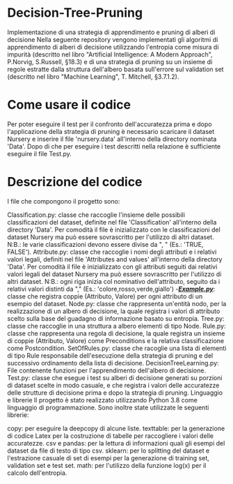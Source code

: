 # Decision-Tree-Pruning

Implementazione di una strategia di apprendimento e pruning di alberi di decisione
Nella seguente repository vengono implementati gli algoritmi di apprendimento di alberi di decisione utilizzando l'entropia come misura di impurità (descritto nel libro "Artificial Intelligence: A Modern Approach", P.Norvig, S.Russell, §18.3) e di una strategia di pruning su un insieme di regole estratte dalla struttura dell'albero basata sull'errore sul validation set (descritto nel libro "Machine Learning", T. Mitchell, §3.7.1.2).

# Come usare il codice
Per poter eseguire il test per il confronto dell'accuratezza prima e dopo l'applicazione della strategia di pruning è necessario scaricare il dataset Nursery e inserire il file 'nursery.data' all'interno della directory nominata 'Data'. Dopo di che per eseguire i test descritti nella relazione è sufficiente eseguire il file Test.py.

# Descrizione del codice
I file che compongono il progetto sono:

Classification.py: classe che raccoglie l'insieme delle possibili classificazioni del dataset, definite nel file 'Classification' all'interno della directory 'Data'. Per comodità il file è inizializzato con le classificazioni del dataset Nursery ma può essere sovrascritto per l'utilizzo di altri dataset. N:B.: le varie classificazioni devono essere divise da ", " (Es.: 'TRUE, FALSE').
Attribute.py: classe che raccoglie i nomi degli attributi e i relativi valori legali, definiti nel file 'Attributes and values' all'interno della directory 'Data'. Per comodità il file è inizializzato con gli attributi seguiti dai relativi valori legali del dataset Nursery ma può essere sovrascritto per l'utilizzo di altri dataset. N:B.: ogni riga inizia col nominativo dell'attributo, seguito da i relativi valori distinti da "," (Es.: 'colore,rosso,verde,giallo')
-[**_Example.py_**](https://github.com/LeoGori/Decision-Tree-Pruning/blob/master/Example.py): classe che registra coppie (Attributo, Valore) per ogni attributo di un esempio del dataset.
Node.py: classe che rappresenta un'entità nodo, per la realizzazione di un albero di decisione, la quale registra i valori di attributo scelto sulla base del guadagno di informazione basato su entropia.
Tree.py: classe che raccoglie in una struttura a albero elementi di tipo Node.
Rule.py: classe che rappresenta una regola di decisione, la quale registra un insieme di coppie (Attributo, Valore) come Preconditions e la relativa classificazione come Postcondition.
SetOfRules.py: classe che racoglie una lista di elementi di tipo Rule responsabile dell'esecuzione della strategia di pruning e del successivo ordinamento della lista di decisione.
DecisionTreeLearning.py: File contenente funzioni per l'apprendimento dell'albero di decisione.
Test.py: classe che esegue i test su alberi di decisione generati su porzioni di dataset scelte in modo casuale, e che registra i valori delle accuratezze delle strutture di decisione prima e dopo la strategia di pruning.
Linguaggio e librerie
Il progetto è stato realizzato utilizzando Python 3.8 come linguaggio di programmazione. Sono inoltre state utilizzate le seguenti librerie:

copy: per eseguire la deepcopy di alcune liste.
texttable: per la generazione di codice Latex per la costruzione di tabelle per raccogliere i valori delle accuratezze.
csv e pandas: per la lettura di informazioni quali gli esempi del dataset da file di testo di tipo csv.
sklearn: per lo splitting del dataset e l'estrazione casuale di set di esempi per la generazione di training set, validation set e test set.
math: per l'utilizzo della funzione log(x) per il calcolo dell'entropia.
